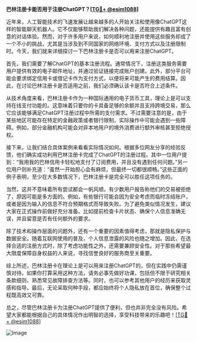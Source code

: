 **巴林注册卡能否用于注册ChatGPT？[[TG💪+ @esim1088](https://t.me/s/esim1088)]**

近年来，人工智能技术的飞速发展让越来越多的人开始关注和使用像ChatGPT这样的智能聊天机器人。它不仅能够帮助我们解决各种问题，还能提供有趣且富有创意的对话体验。然而，对于许多用户来说，如何顺利地注册并使用这些服务却成了一个不小的挑战，尤其是当涉及到不同国家的网络环境、支付方式以及注册限制时。今天，我们就来详细探讨一下巴林注册卡是否可以用来注册ChatGPT。

首先，我们需要了解ChatGPT的基本注册流程。通常情况下，注册这类服务需要用户提供有效的电子邮件地址，并通过验证链接完成账户创建。此外，部分平台可能会要求绑定信用卡或借记卡作为支付方式，以便将来可能产生的费用结算。因此，在讨论巴林注册卡是否适用之前，我们必须确认该卡是否符合上述条件。

从技术角度来看，巴林注册卡作为一种国际通用的电子货币工具，理论上是可以支持在线支付功能的。这意味着只要你的卡具备足够的余额并且支持跨境交易，那么它应该能够满足ChatGPT注册过程中所需的支付需求。不过需要注意的是，由于某些地区可能存在特定的金融政策或者银行限制，实际操作中可能会遇到一些障碍。例如，部分金融机构可能会对非本地用户的境外消费进行额外审核甚至拒绝授权。

接下来，让我们结合具体案例来看看实际情况如何。根据多位网友分享的经验反馈，他们确实成功利用巴林注册卡完成了ChatGPT的注册过程。其中一位用户提到：“我用我的巴林信用卡轻松地支付了订阅费用，并且没有遇到任何问题。”另一位用户则补充道：“虽然一开始担心会有麻烦，但最终一切都很顺畅。”这些正面的例子表明，至少在大多数情况下，巴林注册卡是完全可以胜任这项任务的。

当然，这并不意味着所有尝试都会一帆风顺。有少数用户报告称他们的交易被拒绝了，原因可能是多方面的。例如，有些银行可能会因为安全考虑而临时冻结账户，或者是因为输入的信息不符合预期格式而导致失败。为了避免类似情况发生，建议大家在正式操作前做好充分准备。比如提前检查卡片状态、确保个人信息准确无误，并且留意是否有任何额外的要求。

除了技术和操作层面的问题外，还有一个重要的因素值得考虑，那就是隐私保护与数据安全。随着互联网使用的普及，个人信息泄露的风险也随之增加。因此，在选择合适的注册方式时，除了考虑功能性之外，还需要兼顾安全性。对于那些希望最大限度保障自身权益的人来说，寻找信誉良好的服务商至关重要。

综上所述，巴林注册卡在理论上是可以用来注册ChatGPT的，但在实践中仍需谨慎对待。如果你打算采用这种方法，请务必事先做好功课，包括但不限于研究相关条款细则、熟悉常见故障排查方法等。同时，也可以参考其他用户的经历来获取灵感和指导。最后，无论采取何种手段，都应始终将个人隐私放在首位，确保整个过程既高效又可靠。

总之，尽管巴林注册卡为注册ChatGPT提供了便利，但也并非完全没有风险。希望大家都能根据自己的具体情况作出明智的选择，享受科技带来的乐趣吧！[[TG💪+ @esim1088](https://t.me/s/esim1088)]

![Image](https://i.postimg.cc/4NQfJmqS/Snipaste-2025-05-13-00-14-12.png)